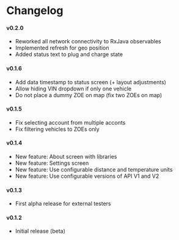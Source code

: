 # Changelog

#### v0.2.0

 * Reworked all network connectivity to RxJava observables
 * Implemented refresh for geo position
 * Added status text to plug and charge state

#### v0.1.6

 * Add data timestamp to status screen (+ layout adjustments)
 * Allow hiding VIN dropdown if only one vehicle
 * Do not place a dummy ZOE on map (fix two ZOEs on map)

#### v0.1.5

 * Fix selecting account from multiple acconts
 * Fix filtering vehicles to ZOEs only

#### v0.1.4

 * New feature: About screen with libraries
 * New feature: Settings screen
 * New feature: Use configurable distance and temperature units
 * New feature: Use configurable versions of API V1 and V2

#### v0.1.3

 * First alpha release for external testers

#### v0.1.2

 * Initial release (beta)

